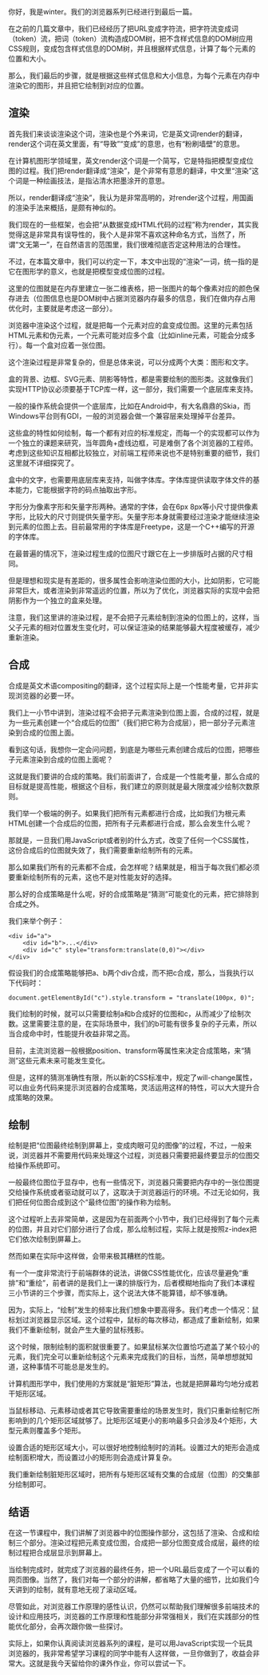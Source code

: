 你好，我是winter。我们的浏览器系列已经进行到最后一篇。

在之前的几篇文章中，我们已经经历了把URL变成字符流，把字符流变成词（token）流，把词（token）流构造成DOM树，把不含样式信息的DOM树应用CSS规则，变成包含样式信息的DOM树，并且根据样式信息，计算了每个元素的位置和大小。

那么，我们最后的步骤，就是根据这些样式信息和大小信息，为每个元素在内存中渲染它的图形，并且把它绘制到对应的位置。

## 渲染

首先我们来谈谈渲染这个词，渲染也是个外来词，它是英文词render的翻译，render这个词在英文里面，有“导致”“变成”的意思，也有“粉刷墙壁”的意思。

在计算机图形学领域里，英文render这个词是一个简写，它是特指把模型变成位图的过程。我们把render翻译成“渲染”，是个非常有意思的翻译，中文里“渲染”这个词是一种绘画技法，是指沾清水把墨涂开的意思。

所以，render翻译成“渲染”，我认为是非常高明的，对render这个过程，用国画的渲染手法来概括，是颇有神似的。

我们现在的一些框架，也会把“从数据变成HTML代码的过程”称为render，其实我觉得这是非常具有误导性的，我个人是非常不喜欢这种命名方式，当然了，所谓“文无第一”，在自然语言的范围里，我们很难彻底否定这种用法的合理性。

不过，在本篇文章中，我们可以约定一下，本文中出现的“渲染”一词，统一指的是它在图形学的意义，也就是把模型变成位图的过程。

这里的位图就是在内存里建立一张二维表格，把一张图片的每个像素对应的颜色保存进去（位图信息也是DOM树中占据浏览器内存最多的信息，我们在做内存占用优化时，主要就是考虑这一部分）。

浏览器中渲染这个过程，就是把每一个元素对应的盒变成位图。这里的元素包括HTML元素和伪元素，一个元素可能对应多个盒（比如inline元素，可能会分成多行）。每一个盒对应着一张位图。

这个渲染过程是非常复杂的，但是总体来说，可以分成两个大类：图形和文字。

盒的背景、边框、SVG元素、阴影等特性，都是需要绘制的图形类。这就像我们实现HTTP协议必须要基于TCP库一样，这一部分，我们需要一个底层库来支持。

一般的操作系统会提供一个底层库，比如在Android中，有大名鼎鼎的Skia，而Windows平台则有GDI，一般的浏览器会做一个兼容层来处理掉平台差异。

这些盒的特性如何绘制，每一个都有对应的标准规定，而每一个的实现都可以作为一个独立的课题来研究，当年圆角+虚线边框，可是难倒了各个浏览器的工程师。考虑到这些知识互相都比较独立，对前端工程师来说也不是特别重要的细节，我们这里就不详细探究了。

盒中的文字，也需要用底层库来支持，叫做字体库。字体库提供读取字体文件的基本能力，它能根据字符的码点抽取出字形。

字形分为像素字形和矢量字形两种。通常的字体，会在6px 8px等小尺寸提供像素字形，比较大的尺寸则提供矢量字形。矢量字形本身就需要经过渲染才能继续渲染到元素的位图上去。目前最常用的字体库是Freetype，这是一个C++编写的开源的字体库。

在最普遍的情况下，渲染过程生成的位图尺寸跟它在上一步排版时占据的尺寸相同。

但是理想和现实是有差距的，很多属性会影响渲染位图的大小，比如阴影，它可能非常巨大，或者渲染到非常遥远的位置，所以为了优化，浏览器实际的实现中会把阴影作为一个独立的盒来处理。

注意，我们这里讲的渲染过程，是不会把子元素绘制到渲染的位图上的，这样，当父子元素的相对位置发生变化时，可以保证渲染的结果能够最大程度被缓存，减少重新渲染。

## 合成

合成是英文术语compositing的翻译，这个过程实际上是一个性能考量，它并非实现浏览器的必要一环。

我们上一小节中讲到，渲染过程不会把子元素渲染到位图上面，合成的过程，就是为一些元素创建一个“合成后的位图”（我们把它称为合成层），把一部分子元素渲染到合成的位图上面。

看到这句话，我想你一定会问问题，到底是为哪些元素创建合成后的位图，把哪些子元素渲染到合成的位图上面呢？

这就是我们要讲的合成的策略。我们前面讲了，合成是一个性能考量，那么合成的目标就是提高性能，根据这个目标，我们建立的原则就是最大限度减少绘制次数原则。

我们举一个极端的例子。如果我们把所有元素都进行合成，比如我们为根元素HTML创建一个合成后的位图，把所有子元素都进行合成，那么会发生什么呢？

那就是，一旦我们用JavaScript或者别的什么方式，改变了任何一个CSS属性，这份合成后的位图就失效了，我们需要重新绘制所有的元素。

那么如果我们所有的元素都不合成，会怎样呢？结果就是，相当于每次我们都必须要重新绘制所有的元素，这也不是对性能友好的选择。

那么好的合成策略是什么呢，好的合成策略是“猜测”可能变化的元素，把它排除到合成之外。

我们来举个例子：

```
<div id="a">
    <div id="b">...</div>
    <div id="c" style="transform:translate(0,0)"></div>
</div>

```

假设我们的合成策略能够把a、b两个div合成，而不把c合成，那么，当我执行以下代码时：

```
document.getElementById("c").style.transform = "translate(100px, 0)";

```

我们绘制的时候，就可以只需要绘制a和b合成好的位图和c，从而减少了绘制次数。这里需要注意的是，在实际场景中，我们的b可能有很多复杂的子元素，所以当合成命中时，性能提升收益非常之高。

目前，主流浏览器一般根据position、transform等属性来决定合成策略，来“猜测”这些元素未来可能发生变化。

但是，这样的猜测准确性有限，所以新的CSS标准中，规定了will-change属性，可以由业务代码来提示浏览器的合成策略，灵活运用这样的特性，可以大大提升合成策略的效果。

## 绘制

绘制是把“位图最终绘制到屏幕上，变成肉眼可见的图像”的过程，不过，一般来说，浏览器并不需要用代码来处理这个过程，浏览器只需要把最终要显示的位图交给操作系统即可。

一般最终位图位于显存中，也有一些情况下，浏览器只需要把内存中的一张位图提交给操作系统或者驱动就可以了，这取决于浏览器运行的环境。不过无论如何，我们把任何位图合成到这个“最终位图”的操作称为绘制。

这个过程听上去非常简单，这是因为在前面两个小节中，我们已经得到了每个元素的位图，并且对它们部分进行了合成，那么绘制过程，实际上就是按照z-index把它们依次绘制到屏幕上。

然而如果在实际中这样做，会带来极其糟糕的性能。

有一个一度非常流行于前端群体的说法，讲做CSS性能优化，应该尽量避免“重排”和“重绘”，前者讲的是我们上一课的排版行为，后者模糊地指向了我们本课程三小节讲的三个步骤，而实际上，这个说法大体不能算错，却不够准确。

因为，实际上，“绘制”发生的频率比我们想象中要高得多。我们考虑一个情况：鼠标划过浏览器显示区域。这个过程中，鼠标的每次移动，都造成了重新绘制，如果我们不重新绘制，就会产生大量的鼠标残影。

这个时候，限制绘制的面积就很重要了。如果鼠标某次位置恰巧遮盖了某个较小的元素，我们完全可以重新绘制这个元素来完成我们的目标，当然，简单想想就知道，这种事情不可能总是发生的。

计算机图形学中，我们使用的方案就是“脏矩形”算法，也就是把屏幕均匀地分成若干矩形区域。

当鼠标移动、元素移动或者其它导致需要重绘的场景发生时，我们只重新绘制它所影响到的几个矩形区域就够了。比矩形区域更小的影响最多只会涉及4个矩形，大型元素则覆盖多个矩形。

设置合适的矩形区域大小，可以很好地控制绘制时的消耗。设置过大的矩形会造成绘制面积增大，而设置过小的矩形则会造成计算复杂。

我们重新绘制脏矩形区域时，把所有与矩形区域有交集的合成层（位图）的交集部分绘制即可。

## 结语

在这一节课程中，我们讲解了浏览器中的位图操作部分，这包括了渲染、合成和绘制三个部分。渲染过程把元素变成位图，合成把一部分位图变成合成层，最终的绘制过程把合成层显示到屏幕上。

当绘制完成时，就完成了浏览器的最终任务，把一个URL最后变成了一个可以看的网页图像。当然了，我们对每一个部分的讲解，都省略了大量的细节，比如我们今天讲到的绘制，就有意地无视了滚动区域。

尽管如此，对浏览器工作原理的感性认识，仍然可以帮助我们理解很多前端技术的设计和应用技巧，浏览器的工作原理和性能部分非常强相关，我们在实践部分的性能优化部分，会再次跟你做一些探讨。

实际上，如果你认真阅读浏览器系列的课程，是可以用JavaScript实现一个玩具浏览器的，我非常希望学习课程的同学中能有人这样做，一旦你做到了，收益会非常大。这就是我今天留给你的课外作业，你可以尝试一下。